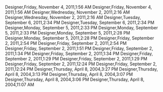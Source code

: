 ﻿Designer,Friday, November 4, 2011,1:56 AMDesigner,Friday, November 4, 2011,1:56 AMDesigner,Wednesday, November 2, 2011,2:16 AMDesigner,Wednesday, November 2, 2011,2:16 AMDesigner,Tuesday, September 6, 2011,2:34 PMDesigner,Tuesday, September 6, 2011,2:34 PMDesigner,Monday, September 5, 2011,2:33 PMDesigner,Monday, September 5, 2011,2:33 PMDesigner,Monday, September 5, 2011,2:28 PMDesigner,Monday, September 5, 2011,2:28 PMDesigner,Friday, September 2, 2011,2:54 PMDesigner,Friday, September 2, 2011,2:54 PMDesigner,Friday, September 2, 2011,1:51 PMDesigner,Friday, September 2, 2011,1:34 PMDesigner,Friday, September 2, 2011,1:34 PMDesigner,Friday, September 2, 2011,1:29 PMDesigner,Friday, September 2, 2011,1:29 PMDesigner,Friday, September 2, 2011,12:24 PMDesigner,Friday, September 2, 2011,12:24 PMDesigner,Thursday, April 8, 2004,3:27 PMDesigner,Thursday, April 8, 2004,3:13 PMDesigner,Thursday, April 8, 2004,3:07 PMDesigner,Thursday, April 8, 2004,3:06 PMDesigner,Thursday, April 8, 2004,11:07 AM